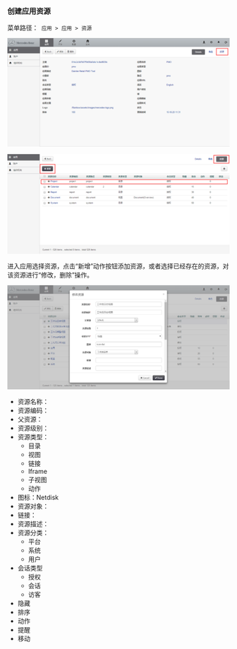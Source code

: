 ### 创建应用资源

菜单路径：` 应用 > 应用 > 资源`

![PNG](..\images\application\4.png)

![PNG](..\images\application\5.png)


进入应用选择资源，点击“新增”动作按钮添加资源，或者选择已经存在的资源，对该资源进行“修改，删除”操作。

![PNG](..\images\application\6.png)

- 资源名称：
- 资源编码：
- 父资源：
- 资源级别：
- 资源类型：
  - 目录
  - 视图
  - 链接
  - Iframe
  - 子视图
  - 动作
- 图标：Netdisk
- 资源对象：
- 链接：
- 资源描述：
- 资源分类：
  - 平台
  - 系统
  - 用户
- 会话类型
  - 授权
  - 会话
  - 访客
- 隐藏
- 排序
- 动作
- 提醒
- 移动